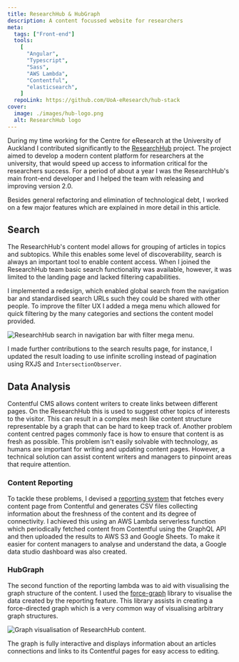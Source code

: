 ```yaml
---
title: ResearchHub & HubGraph
description: A content focussed website for researchers
meta:
  tags: ["Front-end"]
  tools:
    [
      "Angular",
      "Typescript",
      "Sass",
      "AWS Lambda",
      "Contentful",
      "elasticsearch",
    ]
  repoLink: https://github.com/UoA-eResearch/hub-stack
cover:
  image: ./images/hub-logo.png
  alt: ResearchHub logo
---
```


<!--markdownlint-disable MD033-->

During my time working for the Centre for eResearch at the University of Auckland I contributed significantly to the
[ResearchHub](https://research-hub.auckland.ac.nz) project. The project aimed to develop a modern content platform for
researchers at the university, that would speed up access to information critical for the researchers success. For a
period of about a year I was the ResearchHub's main front-end developer and I helped the team with releasing and
improving version 2.0.

Besides general refactoring and elimination of technological debt, I worked on a few major features which are
explained in more detail in this article.

## Search

The ResearchHub's content model allows for grouping of articles in topics and subtopics. While this enables some level
of discoverability, search is always an important tool to enable content access. When I joined the ResearchHub team
basic search functionality was available, however, it was limited to the landing page and lacked filtering capabilities.

I implemented a redesign, which enabled global search from the navigation bar and standardised search URLs such they
could be shared with other people. To improve the filter UX I added a mega menu which allowed for quick filtering by the
many categories and sections the content model provided.

![ResearchHub search in navigation bar with filter mega menu.](@images/rh-search-menu.png)

I made further contributions to the search results page, for instance, I updated the result loading to use
infinite scrolling instead of pagination using RXJS and `IntersectionObserver`.

## Data Analysis

Contentful CMS allows content writers to create links between different pages. On the ResearchHub this is used to
suggest other topics of interests to the visitor. This can result in a complex mesh like content structure representable
by a graph that can be hard to keep track of. Another problem content centred pages commonly face is how to ensure that
content is as fresh as possible. This problem isn't easily solvable with technology, as humans are important for writing
and updating content pages. However, a technical solution can assist content writers and managers to pinpoint areas that
require attention.

### Content Reporting

To tackle these problems, I devised a [reporting
system](https://github.com/UoA-eResearch/research-hub-contentful-reporting) that fetches every content page from
Contentful and generates CSV files collecting information about the freshness of the content and its degree of
connectivity. I achieved this using an AWS Lambda serverless function which periodically fetched content from Contentful
using the GraphQL API and then uploaded the results to AWS S3 and Google Sheets. To make it easier for content managers
to analyse and understand the data, a Google data studio dashboard was also created.

### HubGraph

The second function of the reporting lambda was to aid with visualising the graph structure of the content. I used the
[force-graph](https://github.com/vasturiano/force-graph) library to visualise the data created by the reporting feature.
This library assists in creating a force-directed graph which is a very common way of visualising arbitrary graph
structures.

![Graph visualisation of ResearchHub content.](@images/rh-graph.png)

The graph is fully interactive and displays information about an articles connections and links to its Contentful pages
for easy access to editing.
